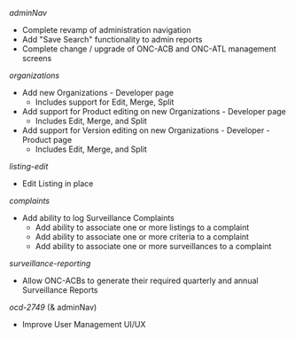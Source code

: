 _adminNav_
* Complete revamp of administration navigation
* Add "Save Search" functionality to admin reports
* Complete change / upgrade of ONC-ACB and ONC-ATL management screens

_organizations_
* Add new Organizations - Developer page
  * Includes support for Edit, Merge, Split
* Add support for Product editing on new Organizations - Developer page
  * Includes Edit, Merge, and Split
* Add support for Version editing on new Organizations - Developer - Product page
  * Includes Edit, Merge, and Split

_listing-edit_
* Edit Listing in place

_complaints_
* Add ability to log Surveillance Complaints
  * Add ability to associate one or more listings to a complaint
  * Add ability to associate one or more criteria to a complaint
  * Add ability to associate one or more surveillances to a complaint

_surveillance-reporting_
* Allow ONC-ACBs to generate their required quarterly and annual Surveillance Reports

_ocd-2749_ (& adminNav)
* Improve User Management UI/UX
